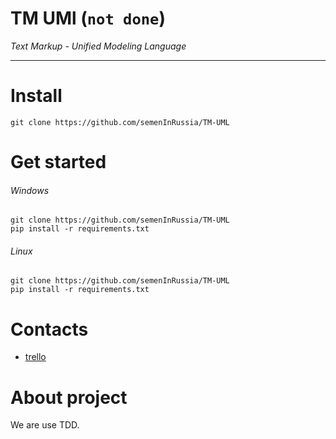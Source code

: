 # TM UMl (`not done`)
*Text Markup - Unified Modeling Language*
***
# Install
```
git clone https://github.com/semenInRussia/TM-UML
```
# Get started
###### Windows
```
git clone https://github.com/semenInRussia/TM-UML
pip install -r requirements.txt
```
###### Linux
```
git clone https://github.com/semenInRussia/TM-UML
pip install -r requirements.txt
```
# Contacts
* [trello](https://trello.com/b/JwrfZ6O5/)
# About project
We are use TDD.



